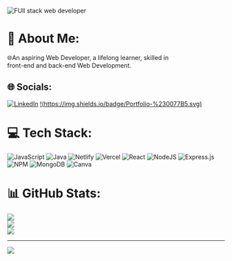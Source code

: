 

![FUll stack web developer](https://user-images.githubusercontent.com/107040689/218724129-47a08ddf-bef9-4805-97e1-028ae42acf98.gif)




# 💫 About Me:
🌐An aspiring Web Developer, a lifelong learner, skilled in<br>front-end and back-end Web Development.


## 🌐 Socials:
[![LinkedIn](https://img.shields.io/badge/LinkedIn-%230077B5.svg?logo=linkedin&logoColor=white)](https://www.linkedin.com/in/deepan-ghosh-1539b9242/) 
[!(https://img.shields.io/badge/Portfolio-%230077B5.svg)](https://dgdeepon.github.io/)

# 💻 Tech Stack:
![JavaScript](https://img.shields.io/badge/javascript-%23323330.svg?style=for-the-badge&logo=javascript&logoColor=%23F7DF1E) ![Java](https://img.shields.io/badge/java-%23ED8B00.svg?style=for-the-badge&logo=java&logoColor=white) ![Netlify](https://img.shields.io/badge/netlify-%23000000.svg?style=for-the-badge&logo=netlify&logoColor=#00C7B7) ![Vercel](https://img.shields.io/badge/vercel-%23000000.svg?style=for-the-badge&logo=vercel&logoColor=white) ![React](https://img.shields.io/badge/react-%2320232a.svg?style=for-the-badge&logo=react&logoColor=%2361DAFB) ![NodeJS](https://img.shields.io/badge/node.js-6DA55F?style=for-the-badge&logo=node.js&logoColor=white) ![Express.js](https://img.shields.io/badge/express.js-%23404d59.svg?style=for-the-badge&logo=express&logoColor=%2361DAFB) ![NPM](https://img.shields.io/badge/NPM-%23000000.svg?style=for-the-badge&logo=npm&logoColor=white) ![MongoDB](https://img.shields.io/badge/MongoDB-%234ea94b.svg?style=for-the-badge&logo=mongodb&logoColor=white) ![Canva](https://img.shields.io/badge/Canva-%2300C4CC.svg?style=for-the-badge&logo=Canva&logoColor=white)
# 📊 GitHub Stats:
![](https://github-readme-stats.vercel.app/api?username=dgdeepon&theme=radical&hide_border=false&include_all_commits=false&count_private=false)<br/>
![](https://github-readme-streak-stats.herokuapp.com/?user=dgdeepon&theme=radical&hide_border=false)<br/>
![](https://github-readme-stats.vercel.app/api/top-langs/?username=dgdeepon&theme=radical&hide_border=false&include_all_commits=false&count_private=false&layout=compact)

---
[![](https://visitcount.itsvg.in/api?id=dgdeepon&icon=0&color=0)](https://visitcount.itsvg.in)

<!-- Proudly created with GPRM ( https://gprm.itsvg.in ) -->
